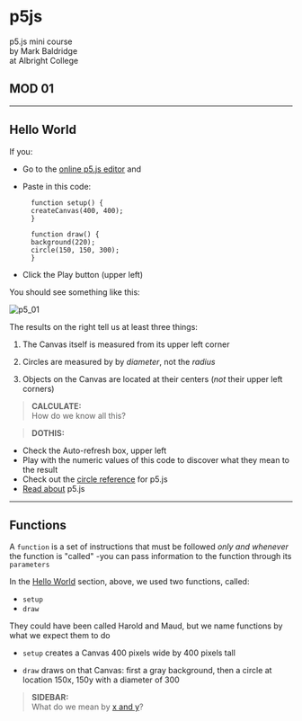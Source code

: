 # p5js
p5.js mini course  
by Mark Baldridge  
at Albright College

## MOD 01

----

## Hello World <a name="helloWorld"></a>

If you: 
* Go to the [online p5.js editor](https://editor.p5js.org/) and
* Paste in this code:

        function setup() {
        createCanvas(400, 400);
        }

        function draw() {
        background(220);
        circle(150, 150, 300);
        }
* Click the Play button (upper left) 

You should see something like this:

![p5_01](https://user-images.githubusercontent.com/48248663/105062890-1a94bd80-5a49-11eb-8db6-3e0ea0b2f413.jpg)

The results on the right tell us at least three things: 

1. The Canvas itself is measured from its upper left corner

2. Circles are measured by by _diameter_, not the _radius_ 

3. Objects on the Canvas are located at their centers (_not_ their upper left corners)

> **CALCULATE:**  
How do we know all this?

> **DOTHIS:**  
* Check the Auto-refresh box, upper left  
* Play with the numeric values of this code to discover what they mean to the result  
* Check out the [circle reference](https://p5js.org/reference/#/p5/circle) for p5.js  
* [Read about](https://cathyatseneca.gitbooks.io/introduction-to-p5-js/content/chapter1.html) p5.js

----

## Functions

A `function` is a set of instructions that must be followed _only and whenever_ the function is "called" -you can pass information to the function through its `parameters`

In the [Hello World](#helloWorld) section, above, we used two functions, called:
* `setup` 
* `draw` 

They could have been called Harold and Maud, but we name functions by what we expect them to do

* `setup` creates a Canvas 400 pixels wide by 400 pixels tall

* `draw` draws on that Canvas: first a gray background, then a circle at location 150x, 150y with a diameter of 300 

> **SIDEBAR:**  
What do we mean by [x and y](https://learn365project.com/2015/08/01/why-do-computer-coordinates-start-from-the-upper-left-corner/)?
